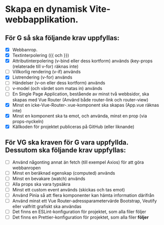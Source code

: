 # Skapa en dynamisk Vite-webbapplikation. #

## För G så ska följande krav uppfyllas: ##

- [x] Webbanrop. 
- [x] Textinterpolering ({{ och }})
- [x] Attributinterpolering (v-bind eller dess kortform) används (key-props (relaterade till v-for) räknas inte)
- [ ] Villkorlig rendering (v-if) används
- [x] Listrendering (v-for) används
- [ ] Händelser (v-on eller dess kortform) används
- [ ] v-model (och värdet som matas in) används
- [ ] En Single Page Application, bestående av minst två webbsidor, ska skapas med Vue Router (Använd både router-link och router-view)
- [x] Minst en icke-Vue-Router-.vue-komponent ska skapas (App.vue räknas inte)
- [x] Minst en komponent ska ta emot, och använda, minst en prop (via props-nyckeln)
- [x] Källkoden för projektet publiceras på GitHub (eller liknande)

## För VG ska kraven för G vara uppfyllda. Dessutom ska följande krav uppfyllas: ##

- [ ] Använd någonting annat än fetch (till exempel Axios) för att göra webbanropen
- [ ] Minst en beräknad egenskap (computed) används
- [ ] Minst en bevakare (watch) används
- [ ] Alla props ska vara typsäkra
- [ ] Minst ett custom event används (skickas och tas emot)
- [ ] Använd Pinia så att flera komponenter kan hämta information därifrån
- [ ] Använd minst ett Vue Router-adressparametervärde
Bootstrap, Veutify eller valfritt grafiskt ska användas
- [ ] Det finns en ESLint-konfiguration för projektet, som alla filer följer
- [ ] Det finns en Prettier-konfiguration för projektet, som alla filer **följer**